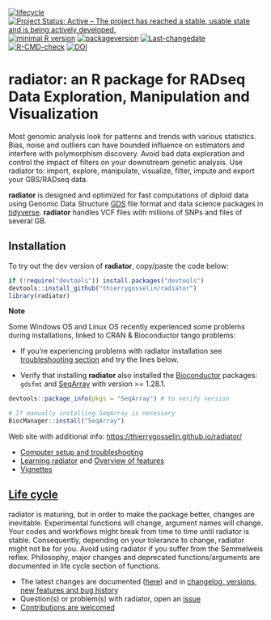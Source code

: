 
<!-- badges: start -->

[![lifecycle](https://img.shields.io/badge/lifecycle-maturing-blue.svg)](https://tidyverse.org/lifecycle/#maturing)
[![Project Status: Active – The project has reached a stable, usable
state and is being actively
developed.](http://www.repostatus.org/badges/latest/active.svg)](http://www.repostatus.org/#active)
[![minimal R
version](https://img.shields.io/badge/R%3E%3D-3.5.0-6666ff.svg)](https://cran.r-project.org/)
[![packageversion](https://img.shields.io/badge/Package%20version-1.1.8-orange.svg)](commits/master)
[![Last-changedate](https://img.shields.io/badge/last%20change-2020--11--03-brightgreen.svg)](/commits/master)
[![R-CMD-check](https://github.com/thierrygosselin/radiator/workflows/R-CMD-check/badge.svg)](https://github.com/thierrygosselin/radiator/actions)
[![DOI](https://zenodo.org/badge/DOI/10.5281/zenodo.3687060.svg)](https://doi.org/10.5281/zenodo.3687060)
<!-- badges: end -->

# radiator: an R package for RADseq Data Exploration, Manipulation and Visualization

Most genomic analysis look for patterns and trends with various
statistics. Bias, noise and outliers can have bounded influence on
estimators and interfere with polymorphism discovery. Avoid bad data
exploration and control the impact of filters on your downstream genetic
analysis. Use radiator to: import, explore, manipulate, visualize,
filter, impute and export your GBS/RADseq data.

**radiator** is designed and optimized for fast computations of diploid
data using Genomic Data Structure
[GDS](https://github.com/zhengxwen/gdsfmt) file format and data science
packages in [tidyverse](https://www.tidyverse.org). **radiator** handles
VCF files with millions of SNPs and files of several GB.

## Installation

To try out the dev version of **radiator**, copy/paste the code below:

``` r
if (!require("devtools")) install.packages("devtools")
devtools::install_github("thierrygosselin/radiator")
library(radiator)
```

**Note**

Some Windows OS and Linux OS recently experienced some problems during
installations, linked to CRAN & Bioconductor tango problems:

  - If you’re experiencing problems with radiator installation see
    [troubleshooting
    section](https://thierrygosselin.github.io/radiator/articles/rad_genomics_computer_setup.html)
    and try the lines below.

  - Verify that installing **radiator** also installed the
    [Bioconductor](https://www.bioconductor.org/packages/release/bioc/html/SeqArray.html)
    packages: `gdsfmt` and
    [SeqArray](https://github.com/zhengxwen/SeqArray) with version \>=
    1.28.1.

<!-- end list -->

``` r
devtools::package_info(pkgs = "SeqArray") # to verify version

# If manually installing SeqArray is necessary
BiocManager::install("SeqArray")
```

Web site with additional info:
<https://thierrygosselin.github.io/radiator/>

  - [Computer setup and
    troubleshooting](https://thierrygosselin.github.io/radiator/articles/rad_genomics_computer_setup.html)
  - [Learning
    radiator](https://thierrygosselin.github.io/radiator/articles/get_started.html)
    and [Overview of
    features](https://thierrygosselin.github.io/radiator/articles/get_started.html#overview)
  - [Vignettes](https://thierrygosselin.github.io/radiator/articles/index.html)

## [Life cycle](https://thierrygosselin.github.io/radiator/articles/life_cycle.html)

radiator is maturing, but in order to make the package better, changes
are inevitable. Experimental functions will change, argument names will
change. Your codes and workflows might break from time to time until
radiator is stable. Consequently, depending on your tolerance to change,
radiator might not be for you. Avoid using radiator if you suffer from
the Semmelweis reflex. Philosophy, major changes and deprecated
functions/arguments are documented in life cycle section of functions.

  - The latest changes are documented
    ([here](https://thierrygosselin.github.io/radiator/articles/life_cycle.html))
    and in [changelog, versions, new features and bug
    history](https://thierrygosselin.github.io/radiator/news/index.html)
  - Question(s) or problem(s) with radiator, open an
    [issue](https://github.com/thierrygosselin/radiator/issues/new/choose)
  - [Contributions are
    welcomed](https://github.com/thierrygosselin/radiator/issues/new/choose)
